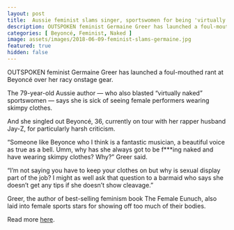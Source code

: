 ```yaml
---
layout: post
title:  Aussie feminist slams singer, sportswomen for being 'virtually naked' in new documentary
description: OUTSPOKEN feminist Germaine Greer has launched a foul-mouthed rant at Beyoncé over her racy onstage gear.
categories: [ Beyoncé, Feminist, Naked ]
image: assets/images/2018-06-09-feminist-slams-germaine.jpg
featured: true
hidden: false
---
```

OUTSPOKEN feminist Germaine Greer has launched a foul-mouthed rant at Beyoncé over her racy onstage gear.

The 79-year-old Aussie author — who also blasted “virtually naked” sportswomen — says she is sick of seeing female performers wearing skimpy clothes.

And she singled out Beyoncé, 36, currently on tour with her rapper husband Jay-Z, for particularly harsh criticism.

“Someone like Beyonce who I think is a fantastic musician, a beautiful voice as true as a bell. Umm, why has she always got to be f***ing naked and have wearing skimpy clothes? Why?” Greer said.

“I’m not saying you have to keep your clothes on but why is sexual display part of the job? I might as well ask that question to a barmaid who says she doesn’t get any tips if she doesn’t show cleavage.”

Greer, the author of best-selling feminism book The Female Eunuch, also laid into female sports stars for showing off too much of their bodies.

Read more [here](https://www.news.com.au/entertainment/celebrity-life/celebrities-gone-bad/aussie-feminist-slams-singer-sportswomen-for-being-virtually-naked-in-new-documentary/news-story/7c65a21e4191f2adba1c3b71828a623d).
